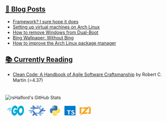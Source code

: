 ## [📰 Blog Posts](https://www.rshalford.com/)
<!-- BLOG-POST-LIST:START -->
- [Framework? I sure hope it does](https://www.rshalford.com/blog/framework-i-sure-hope-it-does/)
- [Setting up virtual machines on Arch Linux](https://www.rshalford.com/blog/setting-up-virtual-machines-on-arch-linux/)
- [How to remove Windows from Dual-Boot](https://www.rshalford.com/blog/how-to-remove-windows-from-dual-boot/)
- [Bing Wallpaper: Without Bing](https://www.rshalford.com/blog/bing-wallpaper-without-bing/)
- [How to improve the Arch Linux package manager](https://www.rshalford.com/blog/how-to-improve-the-arch-linux-package-manager/)
<!-- BLOG-POST-LIST:END -->

## [📚 Currently Reading](https://www.goodreads.com/user/show/108397109-richard)
<!-- GOODREADS-LIST:START -->
- [Clean Code: A Handbook of Agile Software Craftsmanship](https://www.goodreads.com/review/show/3650226527?utm_medium=api&utm_source=rss) by Robert C. Martin (⭐️4.37)
<!-- GOODREADS-LIST:END -->

<br>

<div>

  <img align="center" alt="rsHalford's GitHub Stats" src="https://github-readme-stats.vercel.app/api?username=rsHalford&show_icons=true&hide_border=true&include_all_commits&count_private=true&theme=react" />

</div>

<br>

<div>
  <img align="center" hspace="5" alt="Go" height="32px" width="54" src="./assets/languages/go-logo.svg" />
  <img align="center" hspace="5" alt="Nix" height="32px" width="54" src="./assets/languages/nix-logo.svg" />
  <img align="center" hspace="5" alt="Python" height="32px" src="./assets/languages/python-logo.svg" />
  <img align="center" hspace="5" alt="TypeScript" height="30px" width="35px" src="./assets/languages/typescript-logo.svg" />
  <img align="center" hspace="5" alt="Zig" height="30px" width="35px" src="./assets/languages/zig-logo.svg" />
</div>
